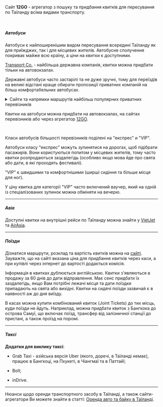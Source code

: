 
<section type="tip">

Сайт **12GO** - агрегатор з пошуку та придбання квитків для пересування по Таїланду всіма видами транспорту.


</section>

</br>

##### Автобуси

Автобуси є найпоширенішим видом пересування всередині Таїланду як для приїжджих, так і для місцевих жителів. Автобусне сполучення покриває майже всю країну, а ціни на квитки є доступними.

[Transport Co.](http://home.transport.co.th/index.php/th/) - найбільша державна компанія, квитки можна придбати тільки на автовокзалах.


Державні автобуси часто застарілі та не дуже зручні, тому для переїздів на великі відстані краще обирати пропозиції приватних компаній на більш комфортабельних автобусах.

<details>
<summary>Сайти та напрямки маршрутів найбільш популярних приватних перевізників</summary>

- [Green Bus](http://www.greenbusthailand.com/website/) - великий первізник, переважна більшість маршрутів - на північ, але також є сполучення зі сходу на захід та на південь до о. Пхукет;

- [Phet Prasert](https://www.phetprasert.com/) - покриває маршрутами центральні та східні регіони країни;

- [Yellow Bus](http://www.iloveyellowbus.com/Home) - північий та южний напрямки;

- [Lomprayah](https://www.lomprayah.com/) - обслуговує напрямки Самуї, Пхангану та Ко Тао;

- [Sombat tour](https://www.sombattour.com/) - має маршрути на північ, схід та південь Таїланду.

</details>

<section>

Квитки на автобуси можна придбати на автовокзалах, на сайтах перевізників або через агрегатор [12GO](https://12go.asia/uk/travel/thailand).
</section>

</br>

Класи автобусів більшості перевізників поділені на "експрес" и "VIP".

Автобуси класу "експрес" можуть зупинятися на дорогах, щоб підібрати пасажирів.
Вони користуються попитом у місцевих жителів, тому часто квитки розпродаються заздалегідь (особливо якщо мова йде про свята або дати, в які проходять фестивалі).

"VIP" є швидшими та комфортнішими (ширші сидіння та більше місця для ног).

<section>

У ціну квитка для категорії "VIP" часто включений ваучер, який на одній із спеціалізованих зупинок можна обміняти на вечерю.
</section>

***
##### Авіа

Доступні квитки на внутрішні рейси по Таїланду можна знайти у [VietJet](https://www.vietjetair.com/en) та [AirAsia](https://www.airasia.com/en/gb).

***

##### Поїзди

Дізнатися маршрути, розклад та вартість квитків можна на [сайті](http://www.railway.co.th/). Зауважте, що на сайті вказана ціна для придбання квитків через каси, а при купівлі через інтернет до вартості додається комісія.

Інформація в квитках дублюється англійською. Квитки з'являються в продажу за 60 днів до дати відправлення. Має сенс придбати їх заздалегідь, якщо Вам потрібні лежачі місця та дати поїздки припадають на свята або вихідні. Квитки на сидячі поїзди зазвичай є в наявності аж до дня виїзду.

<section type="tip">

В касах можна купити комбінований квиток (Joint Tickets) до тих місць, куди поїзди не йдуть. Наприклад, можна придбати квиток з Бангкока до острова Самуї, що включає поїзд, трансфер від залізничної станції до пристані, а також проїзд на поромі. 

</section>

***

##### Таксі

**Додатки для виклику таксі**:

- Grab Taxi - азійська версія Uber (якого, доречі, в Таїланді немає), працює в Бангкоці, на Пхукеті, в Чіангмаї та в Паттайї;

- Bolt;

- inDrive.

***

Нюанси щодо оренди транспортного засобу в Таїланді, а також сайти-агрегатори Ви можете знайти в статті: [Оренда авто та байку в Таїланді](/article/72a5200fb235a150b0d7571f2).



